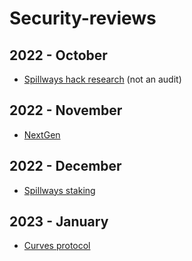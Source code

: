 # Security-reviews

## 2022 - October

- [Spillways hack research](solo/spillways-hack.md)  (not an audit)

## 2022 - November

- [NextGen](solo/next-gen.md)

## 2022 - December

- [Spillways staking](solo/spillways-staking.md) 

## 2023 - January

- [Curves protocol](solo/curves.md)